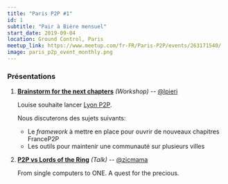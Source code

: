 ```yaml
---
title: "Paris P2P #1"
id: 1
subtitle: "Pair à Bière mensuel"
start_date: 2019-09-04
location: Ground Control, Paris
meetup_link: https://www.meetup.com/fr-FR/Paris-P2P/events/263171540/
image: paris_p2p_event_monthly.png
---
```


### <i class="far fa-presentation"></i>Présentations

1. **[Brainstorm for the next chapters](https://github.com/francep2p/community/issues/33)** _(Workshop)_ -- [@lpieri](https://github.com/lpieri)

    Louise souhaite lancer [Lyon P2P](https://github.com/francep2p/community/issues/10).

    Nous discuterons des sujets suivants:

    * Le _framework_ à mettre en place pour ouvrir de nouveaux chapitres FranceP2P
    * Les outils pour maintenir une communauté sur plusieurs villes

2. **[P2P vs Lords of the Ring](https://github.com/francep2p/community/issues/44)** _(Talk)_ -- [@zicmama](https://github.com/zicmama)

    From single computers to ONE. A quest for the precious.
